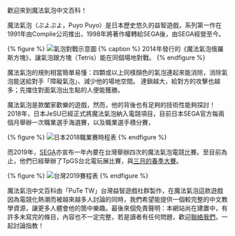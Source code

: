 歡迎來到魔法氣泡中文百科！

魔法氣泡（ぷよぷよ，Puyo Puyo）是日本歷史悠久的益智遊戲，系列第一作在1991年由Complie公司推出，1998年將著作權轉給SEGA後，由SEGA經營至今。

{% figure %}
![氣泡對戰示意圖](http://asia.sega.com/puyopuyotetris/img/pic02_sp.jpg)
{% caption %}
2014年發行的《魔法氣泡俄羅斯方塊》，讓氣泡跟方塊（Tetris）能在同個場地對戰。
{% endfigure %}

魔法氣泡的規則相當簡單易懂：四顆或以上同樣顏色的氣泡連起來能消除，消除氣泡能送給對手「障礙氣泡」、減少他的場地空間。
連鎖越大，給對方的攻擊也越多；先擋住對面氣泡出生點的人便能獲勝。

魔法氣泡是款闔家歡樂的遊戲，然而，他的背後也有足夠的技術性能夠探討！2018年，日本JeSU已經正式將魔法氣泡納入電競項目，目前日本SEGA官方每兩個月舉辦一次職業選手海選賽，以及職業選手積分賽，

{% figure %}
![日本2018職業賽時程表](https://i.imgur.com/hUQe2iS.png)
{% endfigure %}

而2019年，[SEGA](https://www.facebook.com/SEGATaiwanEsports/)亦宣布一年內要在台灣舉辦四次的魔法氣泡電競比賽。至目前為止，他們已經舉辦了TpGS台北電玩展比賽，與[三月的春季大賽](https://www.youtube.com/watch?v=PixL7IC_klA)。

{% figure %}
![台灣2019賽程表](https://i.imgur.com/pNLqDnh.png)
{% endfigure %}

魔法氣泡中文百科由「PuTe TW」台灣益智遊戲社群製作，在魔法氣泡這款遊戲因為電競化熱潮而被越來越多人討論的同時，我們希望能提供一個較完整的中文教學資源，讓更多人體會他的箇中樂趣。最後來個免責聲明：本網站尚在建置中，有許多未寫完的條目，內容也不一定完整，若是讀者有任何問題，歡迎[聯絡我們](https://puyo.tw/about/)，一起討論指教！
